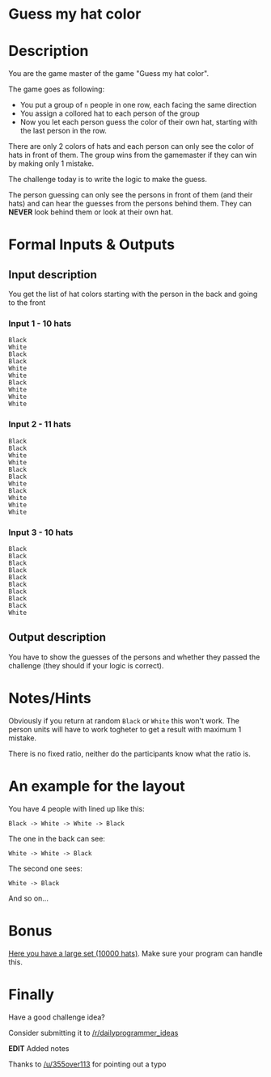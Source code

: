 # Guess my hat color
<div class="md"><h1>Description</h1>
<p>You are the game master of the game "Guess my hat color".</p>
<p>The game goes as following:</p>
<ul>
<li>You put a group of <code>n</code> people in one row, each facing the same direction</li>
<li>You assign a collored hat to each person of the group</li>
<li>Now you let each person guess the color of their own hat, starting with the last person in the row.</li>
</ul>
<p>There are only 2 colors of hats and each person can only see the color of hats in front of them.
The group wins from the gamemaster if they can win by making only 1 mistake.</p>
<p>The challenge today is to write the logic to make the guess.</p>
<p>The person guessing can only see the persons in front of them (and their hats) and can hear the guesses from the persons behind them. 
They can <strong>NEVER</strong> look behind them or look at their own hat.</p>
<h1>Formal Inputs &amp; Outputs</h1>
<h2>Input description</h2>
<p>You get the list of hat colors starting with the person in the back and going to the front</p>
<h3>Input 1 - 10 hats</h3>
<pre><code>Black
White
Black
Black
White
White
Black
White
White
White
</code></pre>
<h3>Input 2 - 11 hats</h3>
<pre><code>Black
Black
White
White
Black
Black
White
Black
White
White
White
</code></pre>
<h3>Input 3 - 10 hats</h3>
<pre><code>Black
Black
Black
Black
Black
Black
Black
Black
Black
White
</code></pre>
<h2>Output description</h2>
<p>You have to show the guesses of the persons and whether they passed the challenge (they should if your logic is correct).</p>
<h1>Notes/Hints</h1>
<p>Obviously if you return at random <code>Black</code> or <code>White</code> this won't work. The person units will have to work togheter to get a result with maximum 1 mistake.</p>
<p>There is no fixed ratio, neither do the participants know what the ratio is.</p>
<h1>An example for the layout</h1>
<p>You have 4 people with lined up like this:</p>
<pre><code>Black -&gt; White -&gt; White -&gt; Black
</code></pre>
<p>The one in the back can see:</p>
<pre><code>White -&gt; White -&gt; Black
</code></pre>
<p>The second one sees:</p>
<pre><code>White -&gt; Black
</code></pre>
<p>And so on...</p>
<h1>Bonus</h1>
<p><a href="https://gist.github.com/fvandepitte/8ab2e2ab0e42e3d4c731">Here you have a large set (10000 hats)</a>. 
Make sure your program can handle this.</p>
<h1>Finally</h1>
<p>Have a good challenge idea?</p>
<p>Consider submitting it to <a href="/r/dailyprogrammer_ideas">/r/dailyprogrammer_ideas</a></p>
<p><strong>EDIT</strong> Added notes</p>
<p>Thanks to <a href="/u/355over113">/u/355over113</a> for pointing out a typo</p>
</div>
